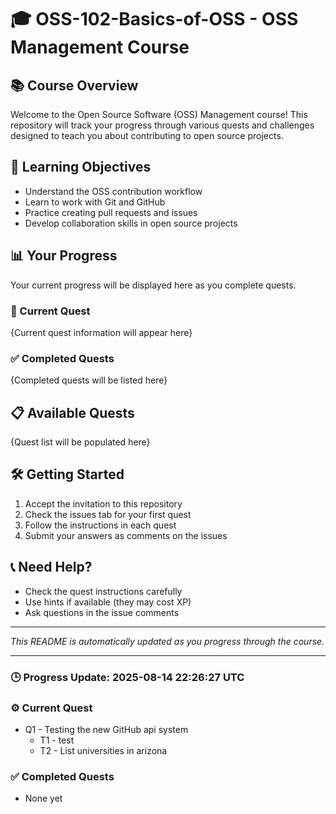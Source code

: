 # 🎓 OSS-102-Basics-of-OSS - OSS Management Course

## 📚 Course Overview
Welcome to the Open Source Software (OSS) Management course! This repository will track your progress through various quests and challenges designed to teach you about contributing to open source projects.

## 🎯 Learning Objectives
- Understand the OSS contribution workflow
- Learn to work with Git and GitHub
- Practice creating pull requests and issues
- Develop collaboration skills in open source projects

## 📊 Your Progress
Your current progress will be displayed here as you complete quests.

### 🚀 Current Quest
{Current quest information will appear here}

### ✅ Completed Quests
{Completed quests will be listed here}

## 📋 Available Quests
{Quest list will be populated here}

## 🛠️ Getting Started
1. Accept the invitation to this repository
2. Check the issues tab for your first quest
3. Follow the instructions in each quest
4. Submit your answers as comments on the issues

## 📞 Need Help?
- Check the quest instructions carefully
- Use hints if available (they may cost XP)
- Ask questions in the issue comments

---
*This README is automatically updated as you progress through the course.*

---

### 🕒 Progress Update: 2025-08-14 22:26:27 UTC

### ⚙️ Current Quest

- Q1 - Testing the new GitHub api system
  - T1 - test
  - T2 - List universities in arizona

### ✅ Completed Quests

- None yet
